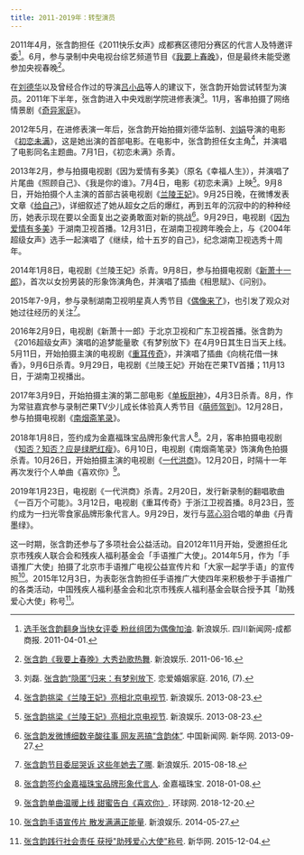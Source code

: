 ```yaml
---
title: 2011-2019年：转型演员
---
```


2011年4月，张含韵担任《2011快乐女声》成都赛区德阳分赛区的代言人及特邀评委[^成都商报]。6月，参与录制中央电视台综艺频道节目《[我要上春晚](https://baike.baidu.com/item/我要上春晚/27777)》，但是最终未能受邀参加央视春晚[^新浪娱乐-春晚]。

在[刘德华](https://baike.baidu.com/item/刘德华/114923)以及曾经合作过的导演[吕小品](https://baike.baidu.com/item/吕小品)等人的建议下，张含韵开始尝试转型为演员。2011年下半年，张含韵进入中央戏剧学院进修表演[^恋爱婚姻家庭]。11月，客串拍摄了网络情景剧《[奇异家庭](https://movie.douban.com/subject/11510485/)》。

2012年5月，在进修表演一年后，张含韵开始拍摄刘德华监制、[刘娟](https://baike.baidu.com/item/刘娟/3427547)导演的电影《[初恋未满](https://movie.douban.com/subject/10833971/)》，这是她出演的首部电影。在电影中，张含韵担任女主角[^新浪娱乐-2013]，并演唱了电影同名主题曲。7月1日，《初恋未满》杀青。

2013年2月，参与拍摄电视剧《因为爱情有多美》（原名《幸福人生》），并演唱了片尾曲《照顾自己》、《我是你的谁》。7月4日，电影《初恋未满》上映[^新浪娱乐-2013]。9月8日，开始拍摄个人主演的首部古装电视剧《[兰陵王妃](https://movie.douban.com/subject/25023165/)》。9月25日晚，在微博发表文章《[给自己](https://weibo.com/1172294045/Ab7N1y6mY)》，详细叙述了她从超女之后的爆红，再到五年的沉寂中的的种种经历，她表示现在要以全面复出之姿勇敢面对新的挑战[^新华网-给自己]。9月29日，电视剧《[因为爱情有多美](https://movie.douban.com/subject/24840629/)》于湖南卫视首播。12月31日，在湖南卫视跨年晚会上，与《2004年超级女声》选手一起演唱了《继续，给十五岁的自己》，纪念湖南卫视选秀十周年。

2014年1月8日，电视剧《兰陵王妃》杀青。9月8日，参与拍摄电视剧《[新萧十一郎](https://movie.douban.com/subject/25966185/)》，首次以女扮男装的形象饰演角色，并演唱了插曲《相思赋》、《问别》。

2015年7-9月，参与录制湖南卫视明星真人秀节目《[偶像来了](https://baike.baidu.com/item/偶像来了)》，也引发了观众对她过往经历的关注[^新浪娱乐-偶像]。

2016年2月9日，电视剧《新萧十一郎》于北京卫视和广东卫视首播。张含韵为《2016超级女声》演唱的追梦能量歌《有梦别放下》在4月9日其生日当天上线。5月11日，开始拍摄主演的电视剧《[重耳传奇](https://movie.douban.com/subject/26717008/)》，并演唱了插曲《向桃花借一抹香》，9月6日杀青。9月29日，电视剧《兰陵王妃》开始在芒果TV首播；11月13日，于湖南卫视播出。

2017年3月9日，开始拍摄主演的第二部电影《[单板厨神](https://movie.douban.com/subject/27119587/)》，4月3日杀青。8月，作为常驻嘉宾参与录制芒果TV少儿成长体验真人秀节目《[萌师驾到](https://baike.baidu.com/item/萌师驾到)》。12月28日，参与拍摄电视剧《[南烟斋笔录](https://movie.douban.com/subject/26932957/)》。

2018年1月8日，签约成为金嘉福珠宝品牌形象代言人[^金嘉福]。2月，客串拍摄电视剧《[知否？知否？应是绿肥红瘦](https://movie.douban.com/subject/26928226/)》。6月10日，电视剧《南烟斋笔录》饰演角色拍摄杀青。10月26日，开始拍摄主演的电视剧《[一代洪商](https://movie.douban.com/subject/30367734/)》。12月20日，时隔十一年再次发行个人单曲《喜欢你》[^环球网]。

2019年1月23日，电视剧《一代洪商》杀青。2月20日，发行新录制的翻唱歌曲《一百万个可能》。3月12日，电视剧《重耳传奇》于浙江卫视首播。8月23日，签约成为一扫光零食家品牌形象代言人。9月29日，发行与[蓝心羽](https://baike.baidu.com/item/蓝心羽)合唱的单曲《丹青墨绿》。

这一时期，张含韵还参与了多项社会公益活动。自2012年11月开始，受邀担任北京市残疾人联合会和残疾人福利基金会「手语推广大使」。2014年5月，作为「手语推广大使」拍摄了北京市手语推广电视公益宣传片和「大家一起学手语」的宣传照[^新浪娱乐-手语]。2015年12月3日，为表彰张含韵担任手语推广大使四年来积极参于手语推广的各类活动，中国残疾人福利基金会和北京市残疾人福利基金会联合授予其「助残爱心大使」称号[^新华网-手语]。

<!--参考资料-->

[^成都商报]: [选手张含韵翻身当快女评委 粉丝组团为偶像加油](http://ent.sina.com.cn/y/2011-04-01/04003270236.shtml). 新浪娱乐. 四川新闻网-成都商报. 2011-04-01.
[^新浪娱乐-春晚]: [张含韵《我要上春晚》大秀劲歌热舞](http://ent.sina.com.cn/v/m/2011-06-16/14383335971.shtml). 新浪娱乐. 2011-06-16.
[^恋爱婚姻家庭]: 刘磊. [张含韵“隐匿”归来：有梦别放下](http://www.dooland.com/magazine/article_874577.html). 恋爱婚姻家庭. 2016, (7).
[^新浪娱乐-2013]: [张含韵挑梁《兰陵王妃》亮相北京电视节](http://ent.sina.com.cn/v/m/2013-08-23/12163994314.shtml). 新浪娱乐. 2013-08-23.
[^新华网-给自己]: [张含韵发微博细数辛酸往事 网友恶搞“含韵体”](http://www.chinanews.com/yl/2013/09-27/5332716.shtml). 中国新闻网. 新华网. 2013-09-27.
[^新浪娱乐-偶像]: [张含韵节目委屈哭诉 这些年她去了哪](http://ent.sina.com.cn/z/v/2015-08-18/doc-ifxfxraw8908453.shtml). 新浪娱乐. 2015-08-18.
[^金嘉福]: [张含韵签约金嘉福珠宝品牌形象代言人](http://www.kingkaifook.com/news/53.html). 金嘉福珠宝. 2018-01-08.
[^环球网]: [张含韵单曲温暖上线 甜蜜告白《喜欢你》](https://ent.huanqiu.com/article/9CaKrnKg7WR). 环球网. 2018-12-20.
[^新浪娱乐-手语]: [张含韵手语宣传片 散发满满正能量](http://ent.sina.com.cn/s/m/2014-05-27/17574149007.shtml). 新浪娱乐. 2014-05-27.
[^新华网-手语]: [张含韵践行社会责任 获授"助残爱心大使"称号](http://www.xinhuanet.com/ent/2015-12/04/c_128498487.htm). 新华网. 2015-12-04.